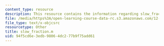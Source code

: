 ```yaml
---
content_type: resource
description: This resource contains the information regarding slow_fraction.m.
file: /media/https%3A/open-learning-course-data-rc.s3.amazonaws.com/12-086-modeling-environmental-complexity-fall-2014/94f5cd6e3edb98064dc277b9f75add61_slow_fraction.m
file_type: text/x-objcsrc
resourcetype: Other
title: slow_fraction.m
uid: 94f5cd6e-3edb-9806-4dc2-77b9f75add61
---
```


